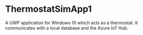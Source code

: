 # ThermostatSimApp1
A UWP application for Windows 10 which acts as a thermostat. It communicates with a local database and the Azure IoT Hub.
